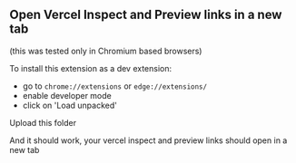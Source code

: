 ## Open Vercel Inspect and Preview links in a new tab

(this was tested only in Chromium based browsers)

To install this extension as a dev extension:

- go to `chrome://extensions` or `edge://extensions/`
- enable developer mode
- click on 'Load unpacked'

Upload this folder

And it should work, your vercel inspect and preview links should open in a new tab
